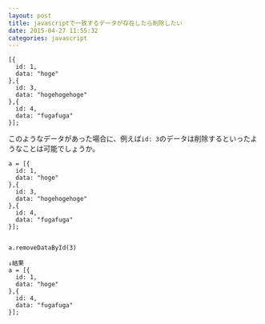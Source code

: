 ```yaml
---
layout: post
title: javascriptで一致するデータが存在したら削除したい
date: 2015-04-27 11:55:32
categories: javascript
---
```

<!-- {% raw %} -->
<pre><code>[{
  id: 1,
  data: "hoge"
},{
  id: 3,
  data: "hogehogehoge"
},{
  id: 4,
  data: "fugafuga"
}];
</code></pre>

<p>このようなデータがあった場合に、例えば<code>id: 3</code>のデータは削除するといったようなことは可能でしょうか。</p>

<pre><code>a = [{
  id: 1,
  data: "hoge"
},{
  id: 3,
  data: "hogehogehoge"
},{
  id: 4,
  data: "fugafuga"
}];


a.removeDataById(3)

↓結果
a = [{
  id: 1,
  data: "hoge"
},{
  id: 4,
  data: "fugafuga"
}];
</code></pre>
<!-- {% endraw %} -->
